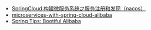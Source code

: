 - [SpringCloud 构建微服务系统之服务注册和发现（nacos）](https://blog.csdn.net/u010046908/article/details/85260717)
- [microservices-with-spring-cloud-alibaba](https://dzone.com/articles/microservices-with-spring-cloud-alibaba)
- [Spring Tips: Bootiful Alibaba](https://spring.io/blog/2018/12/26/spring-tips-bootiful-alibaba)